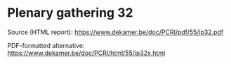 # Plenary gathering 32

Source (HTML report): https://www.dekamer.be/doc/PCRI/pdf/55/ip32.pdf

PDF-formatted alternative: https://www.dekamer.be/doc/PCRI/html/55/ip32x.html


